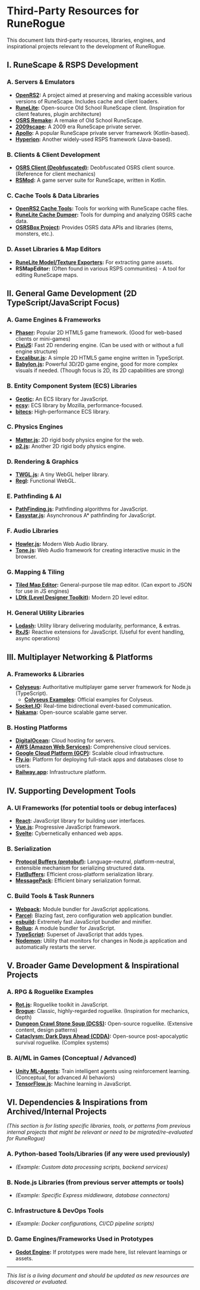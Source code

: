 # Third-Party Resources for RuneRogue

This document lists third-party resources, libraries, engines, and inspirational projects relevant to the development of RuneRogue.

## I. RuneScape & RSPS Development

### A. Servers & Emulators
- **[OpenRS2](https://github.com/openrs2/openrs2):** A project aimed at preserving and making accessible various versions of RuneScape. Includes cache and client loaders.
- **[RuneLite](https://github.com/runelite/runelite):** Open-source Old School RuneScape client. (Inspiration for client features, plugin architecture)
- **[OSRS Remake](https://github.com/osrs-remake/osrs-remake):** A remake of Old School RuneScape.
- **[2009scape](https://2009scape.org/):** A 2009 era RuneScape private server.
- **[Apollo](https://github.com/apollo-rsps/apollo):** A popular RuneScape private server framework (Kotlin-based).
- **[Hyperion](https://github.com/HyperionRSPS/Hyperion):** Another widely-used RSPS framework (Java-based).

### B. Clients & Client Development
- **[OSRS Client (Deobfuscated)](https://github.com/zeruth/runescape-client):** Deobfuscated OSRS client source. (Reference for client mechanics)
- **[RSMod](https://github.com/Tomm0017/rsmod):** A game server suite for RuneScape, written in Kotlin.

### C. Cache Tools & Data Libraries
- **[OpenRS2 Cache Tools](https://github.com/openrs2/cache):** Tools for working with RuneScape cache files.
- **[RuneLite Cache Dumper](https://github.com/runelite/cache-dumper):** Tools for dumping and analyzing OSRS cache data.
- **[OSRSBox Project](https://www.osrsbox.com/):** Provides OSRS data APIs and libraries (items, monsters, etc.).

### D. Asset Libraries & Map Editors
- **[RuneLite Model/Texture Exporters](https://github.com/runelite/runelite/tree/master/runelite-client/src/main/java/net/runelite/client/exporter):** For extracting game assets.
- **RSMapEditor:** (Often found in various RSPS communities) - A tool for editing RuneScape maps.

## II. General Game Development (2D TypeScript/JavaScript Focus)

### A. Game Engines & Frameworks
- **[Phaser](https://phaser.io/):** Popular 2D HTML5 game framework. (Good for web-based clients or mini-games)
- **[PixiJS](https://pixijs.com/):** Fast 2D rendering engine. (Can be used with or without a full engine structure)
- **[Excalibur.js](https://excaliburjs.com/):** A simple 2D HTML5 game engine written in TypeScript.
- **[Babylon.js](https://www.babylonjs.com/):** Powerful 3D/2D game engine, good for more complex visuals if needed. (Though focus is 2D, its 2D capabilities are strong)

### B. Entity Component System (ECS) Libraries
- **[Geotic](https://github.com/ddmills/geotic):** An ECS library for JavaScript.
- **[ecsy](https://github.com/MozillaReality/ecsy):** ECS library by Mozilla, performance-focused.
- **[bitecs](https://github.com/NateTheGreatt/bitECS):** High-performance ECS library.

### C. Physics Engines
- **[Matter.js](https://brm.io/matter-js/):** 2D rigid body physics engine for the web.
- **[p2.js](https://github.com/schteppe/p2.js):** Another 2D rigid body physics engine.

### D. Rendering & Graphics
- **[TWGL.js](https://twgljs.org/):** A tiny WebGL helper library.
- **[Regl](http://regl.party/):** Functional WebGL.

### E. Pathfinding & AI
- **[PathFinding.js](https://github.com/qiao/PathFinding.js):** Pathfinding algorithms for JavaScript.
- **[Easystar.js](https://github.com/prettymuchbryce/easystarjs):** Asynchronous A* pathfinding for JavaScript.

### F. Audio Libraries
- **[Howler.js](https://howlerjs.com/):** Modern Web Audio library.
- **[Tone.js](https://tonejs.github.io/):** Web Audio framework for creating interactive music in the browser.

### G. Mapping & Tiling
- **[Tiled Map Editor](https://www.mapeditor.org/):** General-purpose tile map editor. (Can export to JSON for use in JS engines)
- **[LDtk (Level Designer Toolkit)](https://ldtk.io/):** Modern 2D level editor.

### H. General Utility Libraries
- **[Lodash](https://lodash.com/):** Utility library delivering modularity, performance, & extras.
- **[RxJS](https://rxjs.dev/):** Reactive extensions for JavaScript. (Useful for event handling, async operations)

## III. Multiplayer Networking & Platforms

### A. Frameworks & Libraries
- **[Colyseus](https://colyseus.io/):** Authoritative multiplayer game server framework for Node.js (TypeScript).
    - **[Colyseus Examples](https://github.com/colyseus/colyseus-examples):** Official examples for Colyseus.
- **[Socket.IO](https://socket.io/):** Real-time bidirectional event-based communication.
- **[Nakama](https://heroiclabs.com/nakama/):** Open-source scalable game server.

### B. Hosting Platforms
- **[DigitalOcean](https://www.digitalocean.com/):** Cloud hosting for servers.
- **[AWS (Amazon Web Services)](https://aws.amazon.com/):** Comprehensive cloud services.
- **[Google Cloud Platform (GCP)](https://cloud.google.com/):** Scalable cloud infrastructure.
- **[Fly.io](https://fly.io/):** Platform for deploying full-stack apps and databases close to users.
- **[Railway.app](https://railway.app/):** Infrastructure platform.

## IV. Supporting Development Tools

### A. UI Frameworks (for potential tools or debug interfaces)
- **[React](https://reactjs.org/):** JavaScript library for building user interfaces.
- **[Vue.js](https://vuejs.org/):** Progressive JavaScript framework.
- **[Svelte](https://svelte.dev/):** Cybernetically enhanced web apps.

### B. Serialization
- **[Protocol Buffers (protobuf)](https://developers.google.com/protocol-buffers):** Language-neutral, platform-neutral, extensible mechanism for serializing structured data.
- **[FlatBuffers](https://google.github.io/flatbuffers/):** Efficient cross-platform serialization library.
- **[MessagePack](https://msgpack.org/):** Efficient binary serialization format.

### C. Build Tools & Task Runners
- **[Webpack](https://webpack.js.org/):** Module bundler for JavaScript applications.
- **[Parcel](https://parceljs.org/):** Blazing fast, zero configuration web application bundler.
- **[esbuild](https://esbuild.github.io/):** Extremely fast JavaScript bundler and minifier.
- **[Rollup](https://rollupjs.org/):** A module bundler for JavaScript.
- **[TypeScript](https://www.typescriptlang.org/):** Superset of JavaScript that adds types.
- **[Nodemon](https://nodemon.io/):** Utility that monitors for changes in Node.js application and automatically restarts the server.

## V. Broader Game Development & Inspirational Projects

### A. RPG & Roguelike Examples
- **[Rot.js](https://ondras.github.io/rot.js/hp/):** Roguelike toolkit in JavaScript.
- **[Brogue](https://sites.google.com/site/broguegame/):** Classic, highly-regarded roguelike. (Inspiration for mechanics, depth)
- **[Dungeon Crawl Stone Soup (DCSS)](https://crawl.develz.org/):** Open-source roguelike. (Extensive content, design patterns)
- **[Cataclysm: Dark Days Ahead (CDDA)](https://cataclysmdda.org/):** Open-source post-apocalyptic survival roguelike. (Complex systems)

### B. AI/ML in Games (Conceptual / Advanced)
- **[Unity ML-Agents](https://unity.com/products/machine-learning-agents):** Train intelligent agents using reinforcement learning. (Conceptual, for advanced AI behaviors)
- **[TensorFlow.js](https://www.tensorflow.org/js):** Machine learning in JavaScript.

## VI. Dependencies & Inspirations from Archived/Internal Projects

*(This section is for listing specific libraries, tools, or patterns from previous internal projects that might be relevant or need to be migrated/re-evaluated for RuneRogue)*

### A. Python-based Tools/Libraries (if any were used previously)
- *(Example: Custom data processing scripts, backend services)*

### B. Node.js Libraries (from previous server attempts or tools)
- *(Example: Specific Express middleware, database connectors)*

### C. Infrastructure & DevOps Tools
- *(Example: Docker configurations, CI/CD pipeline scripts)*

### D. Game Engines/Frameworks Used in Prototypes
- **[Godot Engine](https://godotengine.org/):** If prototypes were made here, list relevant learnings or assets.

---
*This list is a living document and should be updated as new resources are discovered or evaluated.*

